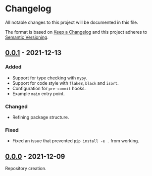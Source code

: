 # Changelog
All notable changes to this project will be documented in this file.

The format is based on [Keep a Changelog](http://keepachangelog.com/en/1.0.0/)
and this project adheres to [Semantic Versioning](http://semver.org/spec/v2.0.0.html).

## [0.0.1](https://github.com/git-afsantos/chelone/releases/tag/v0.0.1) - 2021-12-13
### Added
- Support for type checking with `mypy`.
- Support for code style with `flake8`, `black` and `isort`.
- Configuration for `pre-commit` hooks.
- Example `main` entry point.

### Changed
- Refining package structure.

### Fixed
- Fixed an issue that prevented `pip install -e .` from working.

## [0.0.0](https://github.com/git-afsantos/chelone/releases/tag/v0.0.0) - 2021-12-09
Repository creation.
